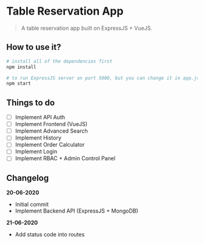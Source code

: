 # Table Reservation App

> A table reservation app built on ExpressJS + VueJS.

## How to use it?
```bash
# install all of the dependencies first
npm install

# to run ExpressJS server on port 5000, but you can change it in app.js
npm start
```

## Things to do
- [ ] Implement API Auth
- [ ] Implement Frontend (VueJS)
- [ ] Implement Advanced Search
- [ ] Implement History
- [ ] Implement Order Calculator
- [ ] Implement Login
- [ ] Implement RBAC + Admin Control Panel

## Changelog

**20-06-2020**
* Initial commit
* Implement Backend API (ExpressJS + MongoDB)

**21-06-2020**
* Add status code into routes


